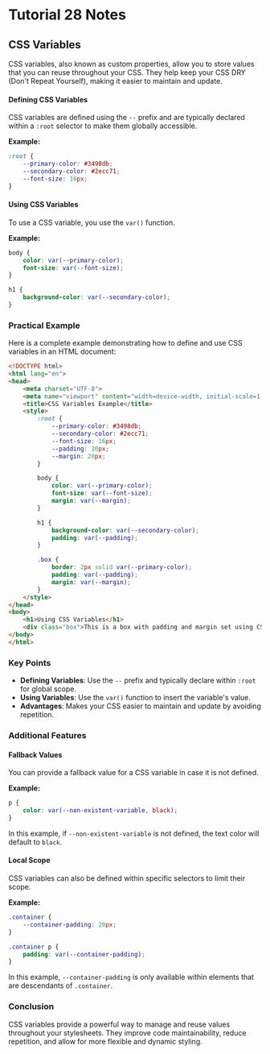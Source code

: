 # Tutorial **28** Notes

## CSS Variables

CSS variables, also known as custom properties, allow you to store values that you can reuse throughout your CSS. They help keep your CSS DRY (Don't Repeat Yourself), making it easier to maintain and update.

#### Defining CSS Variables

CSS variables are defined using the `--` prefix and are typically declared within a `:root` selector to make them globally accessible.

**Example:**

```css
:root {
    --primary-color: #3498db;
    --secondary-color: #2ecc71;
    --font-size: 16px;
}
```

#### Using CSS Variables

To use a CSS variable, you use the `var()` function.

**Example:**

```css
body {
    color: var(--primary-color);
    font-size: var(--font-size);
}

h1 {
    background-color: var(--secondary-color);
}
```

### Practical Example

Here is a complete example demonstrating how to define and use CSS variables in an HTML document:

```html
<!DOCTYPE html>
<html lang="en">
<head>
    <meta charset="UTF-8">
    <meta name="viewport" content="width=device-width, initial-scale=1.0">
    <title>CSS Variables Example</title>
    <style>
        :root {
            --primary-color: #3498db;
            --secondary-color: #2ecc71;
            --font-size: 16px;
            --padding: 10px;
            --margin: 20px;
        }

        body {
            color: var(--primary-color);
            font-size: var(--font-size);
            margin: var(--margin);
        }

        h1 {
            background-color: var(--secondary-color);
            padding: var(--padding);
        }

        .box {
            border: 2px solid var(--primary-color);
            padding: var(--padding);
            margin: var(--margin);
        }
    </style>
</head>
<body>
    <h1>Using CSS Variables</h1>
    <div class="box">This is a box with padding and margin set using CSS variables.</div>
</body>
</html>
```

### Key Points

- **Defining Variables**: Use the `--` prefix and typically declare within `:root` for global scope.
- **Using Variables**: Use the `var()` function to insert the variable's value.
- **Advantages**: Makes your CSS easier to maintain and update by avoiding repetition.

### Additional Features

#### Fallback Values

You can provide a fallback value for a CSS variable in case it is not defined.

**Example:**

```css
p {
    color: var(--non-existent-variable, black);
}
```

In this example, if `--non-existent-variable` is not defined, the text color will default to `black`.

#### Local Scope

CSS variables can also be defined within specific selectors to limit their scope.

**Example:**

```css
.container {
    --container-padding: 20px;
}

.container p {
    padding: var(--container-padding);
}
```

In this example, `--container-padding` is only available within elements that are descendants of `.container`.

### Conclusion

CSS variables provide a powerful way to manage and reuse values throughout your stylesheets. They improve code maintainability, reduce repetition, and allow for more flexible and dynamic styling.